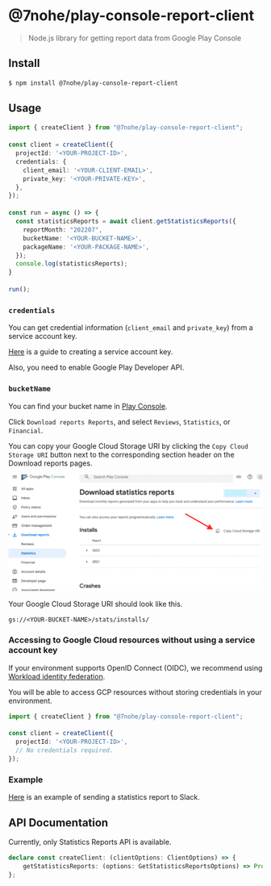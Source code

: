 # @7nohe/play-console-report-client

>  Node.js library for getting report data from Google Play Console

## Install

```bash
$ npm install @7nohe/play-console-report-client
```

## Usage

```ts
import { createClient } from "@7nohe/play-console-report-client";

const client = createClient({
  projectId: '<YOUR-PROJECT-ID>',
  credentials: {
    client_email: '<YOUR-CLIENT-EMAIL>',
    private_key: '<YOUR-PRIVATE-KEY>',
  },
});

const run = async () => {
  const statisticsReports = await client.getStatisticsReports({
    reportMonth: "202207",
    bucketName: '<YOUR-BUCKET-NAME>',
    packageName: '<YOUR-PACKAGE-NAME>',
  });
  console.log(statisticsReports); 
}

run();
```

### `credentials`

You can get credential information (`client_email` and `private_key`) from a service account key.

[Here](https://developers.google.com/android-publisher/getting_started) is a guide to creating a service account key.

Also, you need to enable Google Play Developer API.


### `bucketName`

You can find your bucket name in [Play Console](https://play.google.com/apps/publish/).

Click `Download reports Reports`, and select `Reviews`, `Statistics`, or `Financial`.

You can copy your Google Cloud Storage URI by clicking the `Copy Cloud Storage URI` button next to the corresponding section header on the Download reports pages.

![copy-cloud-storage-uri](/img/copy-cloud-storage-uri.png)

Your Google Cloud Storage URI should look like this.

```
gs://<YOUR-BUCKET-NAME>/stats/installs/
```

### Accessing to Google Cloud resources without using a service account key

If your environment supports OpenID Connect (OIDC), we recommend using [Workload identity federation](https://cloud.google.com/iam/docs/workload-identity-federation).

You will be able to access GCP resources without storing credentials in your environment.

```ts
import { createClient } from "@7nohe/play-console-report-client";

const client = createClient({
  projectId: '<YOUR-PROJECT-ID>',
  // No credentials required.
});
```

### Example

[Here](https://github.com/7nohe/play-console-slack-report-example) is an example of sending a statistics report to Slack.

## API Documentation

Currently, only Statistics Reports API is available.

```ts
declare const createClient: (clientOptions: ClientOptions) => {
    getStatisticsReports: (options: GetStatisticsReportsOptions) => Promise<StatisticsReportData[]>;
};
```
